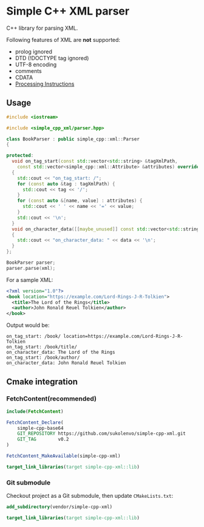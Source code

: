 # Simple C++ XML parser

C++ library for parsing XML.

Following features of XML are **not** supported:
* prolog ignored
* DTD (!DOCTYPE tag ignored)
* UTF-8 encoding
* comments
* CDATA
* [Processing Instructions](https://en.wikipedia.org/wiki/Processing_Instruction) 

## Usage

```cpp
#include <iostream>

#include <simple_cpp_xml/parser.hpp>

class BookParser : public simple_cpp::xml::Parser
{

protected:
  void on_tag_start(const std::vector<std::string> &tagXmlPath,
    const std::vector<simple_cpp::xml::Attribute> &attributes) override
  {
    std::cout << "on_tag_start: /";
    for (const auto &tag : tagXmlPath) {
      std::cout << tag << '/';
    }
    for (const auto &[name, value] : attributes) {
      std::cout << ' ' << name << '=' << value;
    }
    std::cout << '\n';
  }
  void on_character_data([[maybe_unused]] const std::vector<std::string> &tagXmlPath, const std::string &data) override
  {
    std::cout << "on_character_data: " << data << '\n';
  }
};

BookParser parser;
parser.parse(xml);
```

For a sample XML:

```xml
<?xml version="1.0"?>
<book location="https://example.com/Lord-Rings-J-R-Tolkien">
  <title>The Lord of the Rings</title>
  <author>John Ronald Reuel Tolkien</author>
</book>
```

Output would be:
```
on_tag_start: /book/ location=https://example.com/Lord-Rings-J-R-Tolkien
on_tag_start: /book/title/
on_character_data: The Lord of the Rings
on_tag_start: /book/author/
on_character_data: John Ronald Reuel Tolkien
```

## Cmake integration

### FetchContent(recommended)
```cmake
include(FetchContent)

FetchContent_Declare(
    simple-cpp-base64
    GIT_REPOSITORY https://github.com/sukolenvo/simple-cpp-xml.git
    GIT_TAG        v0.2
)

FetchContent_MakeAvailable(simple-cpp-xml)

target_link_libraries(target simple-cpp-xml::lib) 
```

### Git submodule
Checkout project as a Git submodule, then update `CMakeLists.txt`:
```cmake
add_subdirectory(vendor/simple-cpp-xml)

target_link_libraries(target simple-cpp-xml::lib) 
```